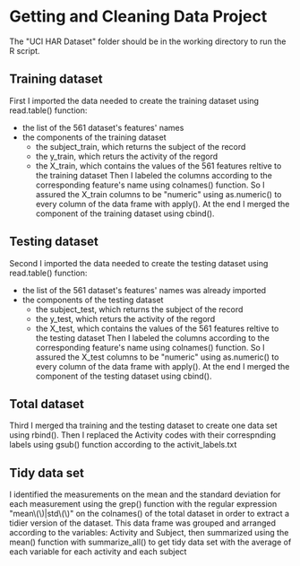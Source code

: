 # Getting and Cleaning Data Project
The "UCI HAR Dataset" folder should be in the working directory to run the R script.
## Training dataset
First I imported the data needed to create the training dataset using read.table() function:
+ the list of the 561 dataset's features' names
+ the components of the training dataset
  + the subject_train, which returns the subject of the record
  + the y_train, which returs the activity of the regord
  + the X_train, which contains the values of the 561 features reltive to the training dataset
Then I labeled the columns according to the corresponding feature's name using colnames() function.
So I assured the X_train columns to be "numeric" using as.numeric() to every column of the data frame with apply().
At the end I merged the component of the training dataset using cbind().
## Testing dataset
Second I imported the data needed to create the testing dataset using read.table() function:
+ the list of the 561 dataset's features' names was already imported
+ the components of the testing dataset
  + the subject_test, which returns the subject of the record
  + the y_test, which returs the activity of the regord
  + the X_test, which contains the values of the 561 features reltive to the testing dataset
Then I labeled the columns according to the corresponding feature's name using colnames() function.
So I assured the X_test columns to be "numeric" using as.numeric() to every column of the data frame with apply().
At the end I merged the component of the testing dataset using cbind().
## Total dataset
Third I merged tha training and the testing dataset to create one data set using rbind().
Then I replaced the Activity codes with their correspnding labels using gsub() function according to the activit_labels.txt
## Tidy data set
I identified the measurements on the mean and the standard deviation for each measurement using the grep() function with the regular expression "mean\\(\\)|std\\(\\)" on the colnames() of the total dataset in order to extract a tidier version of the dataset.
This data frame was grouped and arranged according to the variables: Activity and Subject, then summarized using the mean() function with summarize_all() to get tidy data set with the average of each variable for each activity and each subject

